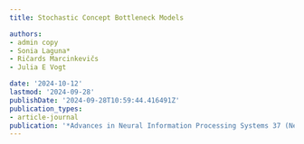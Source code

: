 ```yaml
---
title: Stochastic Concept Bottleneck Models

authors:
- admin copy
- Sonia Laguna*
- Ričards Marcinkevičs
- Julia E Vogt

date: '2024-10-12'
lastmod: '2024-09-28'
publishDate: '2024-09-28T10:59:44.416491Z'
publication_types:
- article-journal
publication: '*Advances in Neural Information Processing Systems 37 (NeurIPS 2024)*'
---
```

